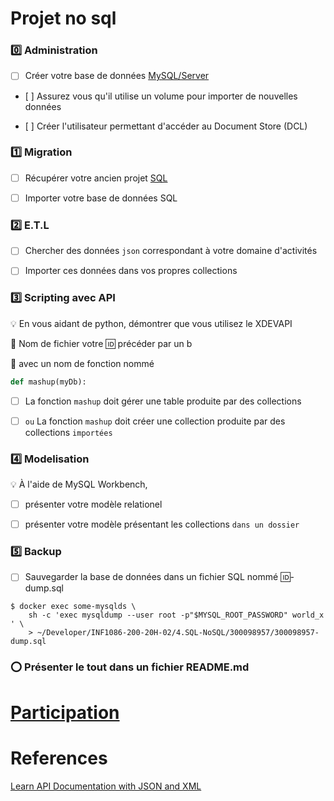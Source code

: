 # Projet no sql



### :zero: Administration 

- [ ] Créer votre base de données [MySQL/Server](../3.ETL/.docs/MySQLDS.md)


- [ ] Assurez vous qu'il utilise un volume pour importer de nouvelles données


- [ ] Créer l'utilisateur permettant d'accéder au Document Store (DCL)



### :one: Migration

- [ ] Récupérer votre ancien projet [SQL](https://github.com/CollegeBoreal/INF1006-202-19A-01/tree/master/4.DML)


- [ ] Importer votre base de données SQL


### :two: E.T.L

- [ ] Chercher des données `json` correspondant à votre domaine d'activités


- [ ] Importer ces données dans vos propres collections


### :three: Scripting avec API

:bulb: En vous aidant de python, démontrer que vous utilisez le XDEVAPI

:pushpin: Nom de fichier votre :id: précéder par un b

:pushpin: avec un nom de fonction nommé

```python
def mashup(myDb):

```


- [ ] La fonction `mashup` doit gérer une table produite par des collections


- [ ] ` ou ` La fonction `mashup` doit créer une collection produite par des collections `importées `


### :four: Modelisation

:bulb: À l'aide de MySQL Workbench,

- [ ] présenter votre modèle relationel


- [ ] présenter votre modèle présentant les collections `dans un dossier`



### :five: Backup

- [ ] Sauvegarder la base de données dans un fichier SQL nommé :id:-dump.sql

```
$ docker exec some-mysqlds \
    sh -c 'exec mysqldump --user root -p"$MYSQL_ROOT_PASSWORD" world_x ' \
    > ~/Developer/INF1086-200-20H-02/4.SQL-NoSQL/300098957/300098957-dump.sql
```

### :o: Présenter le tout dans un fichier README.md

# [Participation](.scripts/Participation.md)


# References

[Learn API Documentation with JSON and XML](https://www.linkedin.com/learning/learn-api-documentation-with-json-and-xml)

